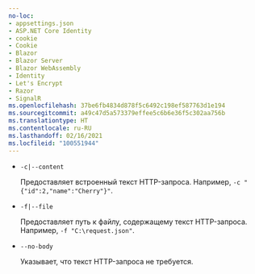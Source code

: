 ```yaml
---
no-loc:
- appsettings.json
- ASP.NET Core Identity
- cookie
- Cookie
- Blazor
- Blazor Server
- Blazor WebAssembly
- Identity
- Let's Encrypt
- Razor
- SignalR
ms.openlocfilehash: 37be6fb4834d878f5c6492c198ef587763d1e194
ms.sourcegitcommit: a49c47d5a573379effee5c6b6e36f5c302aa756b
ms.translationtype: HT
ms.contentlocale: ru-RU
ms.lasthandoff: 02/16/2021
ms.locfileid: "100551944"
---
```

* `-c|--content`

  Предоставляет встроенный текст HTTP-запроса. Например, `-c "{"id":2,"name":"Cherry"}"`.

* `-f|--file`

  Предоставляет путь к файлу, содержащему текст HTTP-запроса. Например, `-f "C:\request.json"`.

* `--no-body`

  Указывает, что текст HTTP-запроса не требуется.
